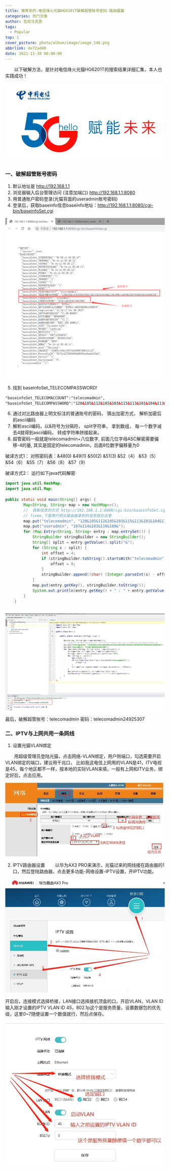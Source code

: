 ```yaml
---
title: 推荐系列-电信烽火光猫HG6201T破解超管账号密码-路由器篇
categories: 热门文章
author: 狂欢马克思
tags:
  - Popular
top: 1
cover_picture: photo/album/image/image_146.png
abbrlink: de72ad40
date: 2021-11-30 00:00:00
---
```


&emsp;&emsp;以下破解方法，是针对电信烽火光猫HG6201T的搜索结果详细汇集，本人也实践成功！

<!-- more -->

![Popular](/photo/album/image/image_146.png "推荐系列-电信烽火光猫HG6201T破解超管账号密码-路由器篇")

### 一、破解超管账号密码

1. 默认地址是 http://192.168.1.1
2. 浏览器输入后台管理访问 (注意加端口) http://192.168.1.1:8080
3. 用普通账户密码登录(光猫背面的useradmin账号密码)
4. 登录后，获取baseinfo信息baseinfo地址：http://192.168.1.1:8080/cgi-bin/baseinfoSet.cgi

![Popular](/photo/album/image/image_147.png "推荐系列-电信烽火光猫HG6201T破解超管账号密码-路由器篇")

5. 找到 baseinfoSet_TELECOMPASSWORD!

```xml
"baseinfoSet_TELECOMACCOUNT":"telecomadmin", 
"baseinfoSet_TELECOMPASSWORD":"120&105&112&105&103&115&113&101&104&113&109&114&50&52&57&50&53&51&48&55&",
```

6. 通过对比路由器上明文标注的普通账号的密码， 猜出加密方式， 解析加密后的ascii编码
7. 解析ascii编码，以&符号为分隔符， split字符串， 拿到数组， 每一个数字减去4就得到ascii编码， 转成字符串拼接起来。
8. 超管密码一般就是telecomadmin+八位数字, 前面几位字母ASC解密需要偏移-4的量, 其实是固定的telecomadmin，后面8位数字偏移量为0

破译方式1： 对照密码表：&48(0) &49(1) &50(2) &51(3) &52（4） &53（5） &54（6） &55（7） &56（8） &57（9）

破译方式2： 运行如下java代码解密

```java
import java.util.HashMap;
import java.util.Map;

public static void main(String[] args) {
        Map<String, String> map = new HashMap<>();
        //  获取信息的方式 http://192.168.1.1:8080/cgi-bin/baseinfoSet.cgi
        // fixme,下面两行把从路由器拿到的信息放在这里
        map.put("telecomadmin", "120&105&112&105&103&115&113&101&104&113&109&114&50&52&57&50&53&51&48&55&");
        map.put("useradmin", "107&114&103&110&109&");
        for (Map.Entry<String, String> entry : map.entrySet()) {
            StringBuilder stringBuilder = new StringBuilder();
            String[] split = entry.getValue().split("&");
            for (String s : split) {
                int offset = 4;
                if (stringBuilder.toString().startsWith("telecomadmin")) {
                    offset = 0;
                }
                stringBuilder.append((char) (Integer.parseInt(s) - offset));
            }
            map.put(entry.getKey(), stringBuilder.toString());
            System.out.println(entry.getKey() + " : " + entry.getValue());
        }
    }
    
```
![Popular](/photo/album/image/image_148.png "推荐系列-电信烽火光猫HG6201T破解超管账号密码-路由器篇")

最后，破解超管账号：telecomadmin 密码：telecomadmin24925307

### 二、IPTV与上网共用一条网线

1. 设置光猫VLAN绑定

&emsp;&emsp;用超级管理员登陆光猫，点击网络-VLAN绑定，用户侧端口，勾选需要开启VLAN绑定的端口，建议用千兆口， 比如我这电信上网用的VLAN是41，ITV电视是45，每个地区都不一样，按本地的实际VLAN来填，一般有上网和ITV业务，绑定好后，点击应用。

![Popular](/photo/album/image/image_149.png "推荐系列-电信烽火光猫HG6201T破解超管账号密码-路由器篇")

2. IPTV路由器设置
&emsp;&emsp;以华为AX3 PRO来演示，光猫过来的网线接在路由器的1口，然后登陆路由器，点击更多功能-网络设置-IPTV设置，开IPTV功能。

![Popular](/photo/album/image/image_150.png "推荐系列-电信烽火光猫HG6201T破解超管账号密码-路由器篇")

开启后，连接模式选择桥接，LAN接口选择接机顶盒的口，开启VLAN，VLAN ID输入刚才设置的IPTV VLAN ID 45，802.1p这个是服务质量，设置数据包的优先级，这里0~7随便设置一个数值就行，然后点保存。

![Popular](/photo/album/image/image_151.png "推荐系列-电信烽火光猫HG6201T破解超管账号密码-路由器篇")

